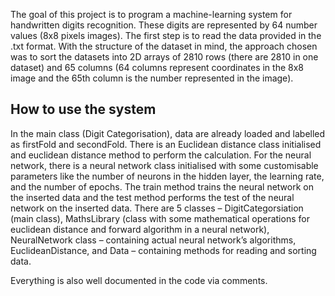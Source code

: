 

The goal of this project is to program a machine-learning system for handwritten digits recognition. 
These digits are represented by 64 number values (8x8 pixels images). The first step is to read the data provided in the .txt format. 
With the structure of the dataset in mind, the approach chosen was to sort the datasets into 2D arrays of 2810 rows (there are 2810 in one dataset) 
and 65 columns (64 columns represent coordinates in the 8x8 image and the 65th column is the number represented in the image).

<h2> How to use the system </h2>

In the main class (Digit Categorisation), data are already loaded and labelled as firstFold and secondFold. 
There is an Euclidean distance class initialised and euclidean distance method to perform the calculation. 
For the neural network, there is a neural network class initialised with some customisable parameters like the number of neurons in the hidden layer, 
the learning rate, and the number of epochs. The train method trains the neural network on the inserted data and the test method performs 
the test of the neural network on the inserted data. There are 5 classes – DigitCategorsiation (main class), 
MathsLibrary (class with some mathematical operations for euclidean distance and forward algorithm in a neural network), 
NeuralNetwork class – containing actual neural network’s algorithms, EuclideanDistance, and Data – containing methods for reading and sorting data.

Everything is also well documented in the code via comments.
